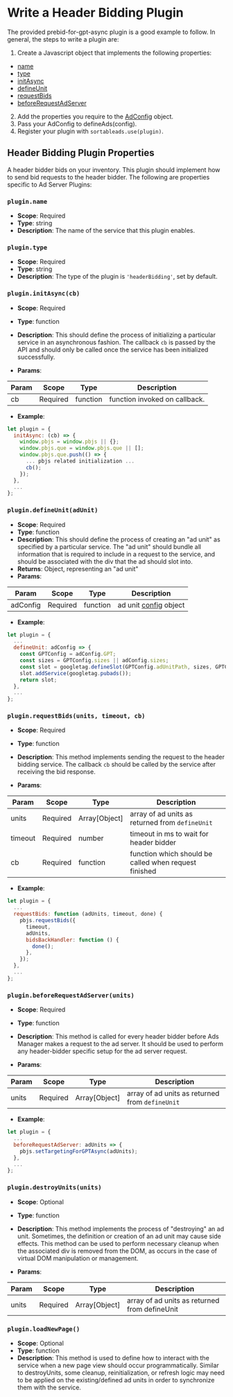 # Write a Header Bidding Plugin

The provided prebid-for-gpt-async plugin is a good example to follow. In general, the steps to write a plugin are:

1. Create a Javascript object that implements the following properties:
  * [name](#pluginname)
  * [type](#plugintype)
  * [initAsync](#plugininitasynccb)
  * [defineUnit](#plugindefineunitadunit)
  * [requestBids](#pluginrequestbidsunits-timeout-cb)
  * [beforeRequestAdServer](#pluginbeforerequestadserverunits)
2. Add the properties you require to the [AdConfig](#plugin-configuration) object.
3. Pass your AdConfig to defineAds(config).
4. Register your plugin with `sortableads.use(plugin)`.

## Header Bidding Plugin Properties

A header bidder bids on your inventory. This plugin should implement how to send bid requests to the header bidder. The following are properties specific to Ad Server Plugins:

### `plugin.name`
* **Scope**: Required
* **Type**: string
* **Description**: The name of the service that this plugin enables.

### `plugin.type`

* **Scope**: Required
* **Type**: string
* **Description**: The type of the plugin is `'headerBidding'`, set by default.

### `plugin.initAsync(cb)`

* **Scope**: Required
* **Type**: function
* **Description**: This should define the process of initializing a particular service in an asynchronous fashion. The callback `cb` is passed by the API and should only be called once the service has been initialized successfully.

* **Params**:

| Param | Scope    | Type     | Description                   |
|-------|----------|----------|-------------------------------|
| cb    | Required | function | function invoked on callback. |

* **Example**:

```js
let plugin = {
  initAsync: (cb) => {
    window.pbjs = window.pbjs || {};
    window.pbjs.que = window.pbjs.que || [];
    window.pbjs.que.push(() => {
      ... pbjs related initialization ...
      cb();
    });
  },
  ...
};
```

### `plugin.defineUnit(adUnit)`

* **Scope**: Required
* **Type**: function
* **Description**: This should define the process of creating an "ad unit" as specified by a particular service. The "ad unit" should bundle all information that is required to include in a request to the service, and should be associated with the div that the ad should slot into.
* **Returns**: Object, representing an "ad unit"
* **Params**:

| Param     | Scope    | Type     | Description             |
|-----------|----------|----------|-------------------------|
| adConfig  | Required | function | ad unit [config] object |

[config]: #plugin-configuration

* **Example**:

```js
let plugin = {
  ...
  defineUnit: adConfig => {
    const GPTConfig = adConfig.GPT;
    const sizes = GPTConfig.sizes || adConfig.sizes;
    const slot = googletag.defineSlot(GPTConfig.adUnitPath, sizes, GPTConfig.elementId);
    slot.addService(googletag.pubads());
    return slot;
  },
  ...
};
```

### `plugin.requestBids(units, timeout, cb)`

* **Scope**: Required
* **Type**: function
* **Description**: This method implements sending the request to the header bidding service. The callback `cb` should be called by the service after receiving the bid response.

* **Params**:

| Param   | Scope    | Type          | Description                                           |
|---------|----------|---------------|-------------------------------------------------------|
| units   | Required | Array[Object] | array of ad units as returned from `defineUnit`       |
| timeout | Required | number        | timeout in ms to wait for header bidder               |
| cb      | Required | function      | function which should be called when request finished |

* **Example**:

```js
let plugin = {
  ...
  requestBids: function (adUnits, timeout, done) {
    pbjs.requestBids({
      timeout,
      adUnits,
      bidsBackHandler: function () {
        done();
      },
    });
  },
  ...
};
```

### `plugin.beforeRequestAdServer(units)`

* **Scope**: Required
* **Type**: function
* **Description**: This method is called for every header bidder before Ads Manager makes a request to the ad server. It should be used to perform any header-bidder specific setup for the ad server request.

* **Params**:

| Param | Scope    | Type          | Description                                     |
|-------|----------|---------------|-------------------------------------------------|
| units | Required | Array[Object] | array of ad units as returned from `defineUnit` |

* **Example**:

```js
let plugin = {
  ...
  beforeRequestAdServer: adUnits => {
    pbjs.setTargetingForGPTAsync(adUnits);
  },
  ...
};
```

### `plugin.destroyUnits(units)`

* **Scope**: Optional
* **Type**: function
* **Description**: This method implements the process of "destroying" an ad unit. Sometimes, the definition or creation of an ad unit may cause side effects. This method can be used to perform necessary cleanup when the associated div is removed from the DOM, as occurs in the case of virtual DOM manipulation or management.

* **Params**:

| Param | Scope    | Type          | Description                                   |
|-------|----------|---------------|-----------------------------------------------|
| units | Required | Array[Object] | array of ad units as returned from defineUnit |

### `plugin.loadNewPage()`

* **Scope**: Optional
* **Type**: function
* **Description**: This method is used to define how to interact with the service when a new page view should occur programmatically. Similar to destroyUnits, some cleanup, reinitialization, or refresh logic may need to be applied on the existing/defined ad units in order to synchronize them with the service.
